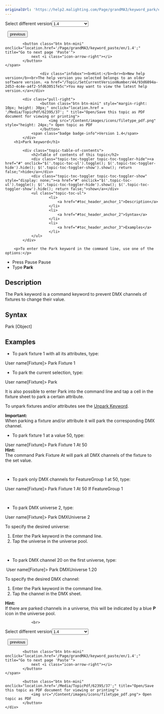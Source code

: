 ```yaml
---
originalUrl: 'https://help2.malighting.com/Page/grandMA3/keyword_park/en/1.4'
---
```


<div class="topic-navigation">

<div class="pull-right">
	<span class="pull-left">


<div class="pull-left">
<form action="/Topic/SetCurrentVersionNumber" class="form-inline" id="frmTagSelector" method="post">	<span class="form-mini">
		<div class="input-prepend"><span class="add-on">Select different version</span><select autocomplete="off" id="versionNumberId" name="versionNumberId" onchange="$(this).closest('#frmTagSelector').submit();" style="width: 120px;"><option value="">- latest -</option>
<option value="10">1.0</option>
<option value="32">1.1</option>
<option value="35">1.2</option>
<option value="36">1.3</option>
<option selected="selected" value="37">1.4</option>
<option value="38">1.5</option>
<option value="39">1.6</option>
<option value="40">1.7</option>
<option value="42">1.8</option>
<option value="43">1.9</option>
<option value="44">2.0</option>
</select></div>
		<input data-val="true" data-val-number="The field Int32 must be a number." data-val-required="The Int32 field is required." id="ProductId" name="ProductId" type="hidden" value="16">
		<input id="CurrentGuid" name="CurrentGuid" type="hidden" value="93d6094a-2d53-4c4e-a4f2-5fd63051fe5c">
	</span>
</form></div>&nbsp;	</span>
	<span class="pull-right" style="white-space: nowrap;">
			<button class="btn btn-mini" onclick="location.href='/Page/grandMA3/keyword_part/en/1.4'; " title="Go to previous page 'Part'">
				<i class="icon-arrow-left"></i> previous
			</button>

			<button class="btn btn-mini" onclick="location.href='/Page/grandMA3/keyword_paste/en/1.4';" title="Go to next page 'Paste'">
				next <i class="icon-arrow-right"></i> 
			</button>
	</span>
</div>
<div class="clear-fix" style="margin-bottom: 10px"></div>
</div>

					<div class="infobox"><b>Hint:</b><br><b>New help version</b><br>The help version you selected belongs to an older software version. <a href="/Topic/SetCurrentVersionNumber/44/93d6094a-2d53-4c4e-a4f2-5fd63051fe5c">You may want to view the latest help version.</a></div>

			<div class="pull-right">
					<button class="btn btn-mini" style="margin-right: 10px; height: 30px;" onclick="location.href = '/Media/TopicPdf/62395/37'; " title="Open/Save this topic as PDF document for viewing or printing">
						<img src="/Content/images/icons/filetype_pdf.png" style="height: 24px;"> Open topic as PDF
					</button>
				<span class="badge badge-info">Version 1.4</span>
			</div>
		<h1>Park keyword</h1>

			<div class="topic-table-of-contents">
				<h2>Table of contents of this topic</h2>
				<div class="topic-toc-toggler topic-toc-toggler-hide"><a href="#" onclick="$('.topic-toc-ul').toggle(); $('.topic-toc-toggler-hide').hide(); $('.topic-toc-toggler-show').show(); return false;">hide</a></div>
				<div class="topic-toc-toggler topic-toc-toggler-show" style="display: none;"><a href="#" onclick="$('.topic-toc-ul').toggle(); $('.topic-toc-toggler-hide').show(); $('.topic-toc-toggler-show').hide(); return false;">show</a></div>
				<ul class="topic-toc-ul">
						<li>
							<a href="#toc_header_anchor_1">Description</a>
						</li>
						<li>
							<a href="#toc_header_anchor_2">Syntax</a>
						</li>
						<li>
							<a href="#toc_header_anchor_3">Examples</a>
						</li>
				</ul>
			</div>

		<p>To enter the Park keyword in the command line, use one of the options:</p>

<ul>
	<li>Press <span class="hardkey">Pause</span> <span class="hardkey">Pause</span></li>
	<li>Type <strong>Park</strong></li>
</ul>

<a name="toc_header_anchor_1" id="toc_header_anchor_1" class="topic-toc-item"></a><h2>Description</h2>

<p>The Park keyword is a command keyword to prevent DMX channels of fixtures to change their value.</p>

<a name="toc_header_anchor_2" id="toc_header_anchor_2" class="topic-toc-item"></a><h2>Syntax</h2>

<p><span class="syntax">Park [Object]</span></p>

<a name="toc_header_anchor_3" id="toc_header_anchor_3" class="topic-toc-item"></a><h2>Examples</h2>

<ul>
	<li>To park fixture 1 with all its attributes, type:</li>
</ul>

<div class="cl_input">User name[Fixture]&gt; Park Fixture 1</div>

<ul>
	<li>To park the current selection, type:</li>
</ul>

<div class="cl_input">User name[Fixture]&gt;&nbsp;Park</div>

<p>It is also possible to enter Park into the command line and tap a cell in the fixture sheet to park a certain attribute.</p>

<p>To unpark fixtures and/or attributes see the <a href="/Topic/9c80fab0-6a64-4e0b-9665-7d23a4b82d56">Unpark Keyword</a>.</p>

<div class="important"><strong>Important:</strong><br>
When parking a fixture and/or attribute it will park the corresponding DMX channel.</div>

<ul>
	<li>To park fixture 1 at a value 50, type:</li>
</ul>

<div class="cl_input">User name[Fixture]&gt; Park Fixture 1 At 50</div>

<div class="tip"><strong>Hint:</strong><br>
The command Park Fixture At will park all DMX channels of the fixture to the set value.</div>

<p>&nbsp;</p>

<ul>
	<li>To park only DMX channels for FeatureGroup 1 at 50, type:</li>
</ul>

<div class="cl_input">User name[Fixture]&gt; Park Fixture 1 At 50 If FeatureGroup 1</div>

<p>&nbsp;</p>

<ul>
	<li>To park DMX universe 2, type:</li>
</ul>

<div class="cl_input">User name[Fixture]&gt; Park DMXUniverse 2</div>

<p>To specify the desired universe:</p>

<ol>
	<li>Enter the Park keyword in the command line.</li>
	<li>Tap the universe in the universe pool.</li>
</ol>

<p>&nbsp;</p>

<ul>
	<li>To park DMX channel 20 on the first universe, type:</li>
</ul>

<div class="cl_input">&nbsp;User name[Fixture]&gt; Park DMXUniverse 1.20</div>

<p>To specify the desired DMX channel:</p>

<ol>
	<li>Enter the Park keyword in the command line.</li>
	<li>Tap the channel in the DMX sheet.</li>
</ol>

<div class="tip"><strong>Hint:</strong><br>
If there are parked channels in a universe, this will be indicated by a blue&nbsp;<strong>P</strong> icon in the universe pool.</div>


				<br>
<div class="topic-navigation">

<div class="pull-right">
	<span class="pull-left">


<div class="pull-left">
<form action="/Topic/SetCurrentVersionNumber" class="form-inline" id="frmTagSelector" method="post">	<span class="form-mini">
		<div class="input-prepend"><span class="add-on">Select different version</span><select autocomplete="off" id="versionNumberId" name="versionNumberId" onchange="$(this).closest('#frmTagSelector').submit();" style="width: 120px;"><option value="">- latest -</option>
<option value="10">1.0</option>
<option value="32">1.1</option>
<option value="35">1.2</option>
<option value="36">1.3</option>
<option selected="selected" value="37">1.4</option>
<option value="38">1.5</option>
<option value="39">1.6</option>
<option value="40">1.7</option>
<option value="42">1.8</option>
<option value="43">1.9</option>
<option value="44">2.0</option>
</select></div>
		<input data-val="true" data-val-number="The field Int32 must be a number." data-val-required="The Int32 field is required." id="ProductId" name="ProductId" type="hidden" value="16">
		<input id="CurrentGuid" name="CurrentGuid" type="hidden" value="93d6094a-2d53-4c4e-a4f2-5fd63051fe5c">
	</span>
</form></div>&nbsp;	</span>
	<span class="pull-right" style="white-space: nowrap;">
			<button class="btn btn-mini" onclick="location.href='/Page/grandMA3/keyword_part/en/1.4'; " title="Go to previous page 'Part'">
				<i class="icon-arrow-left"></i> previous
			</button>

			<button class="btn btn-mini" onclick="location.href='/Page/grandMA3/keyword_paste/en/1.4';" title="Go to next page 'Paste'">
				next <i class="icon-arrow-right"></i> 
			</button>
	</span>
</div>
	<div class="clear-fix"></div>
	<div class="pull-right">
	
			<button class="btn btn-mini" onclick="location.href='/Media/TopicPdf/62395/37';" title="Open/Save this topic as PDF document for viewing or printing">
				<img src="/Content/images/icons/filetype_pdf.png"> Open topic as PDF
			</button>
	</div>
<div class="clear-fix" style="margin-bottom: 10px"></div>
</div>

	
